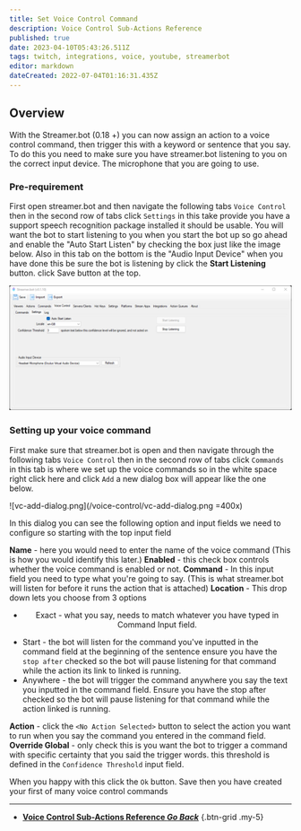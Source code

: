 ```yaml
---
title: Set Voice Control Command
description: Voice Control Sub-Actions Reference
published: true
date: 2023-04-10T05:43:26.511Z
tags: twitch, integrations, voice, youtube, streamerbot
editor: markdown
dateCreated: 2022-07-04T01:16:31.435Z
---
```


## Overview
With the Streamer.bot (0.18 +) you can now assign an action to a voice control command, then trigger this with a keyword or sentence that you say.
To do this you need to make sure you have streamer.bot listening to you on the correct input device. The microphone that you are going to use. 

### Pre-requirement 
First open streamer.bot and then navigate the following tabs `Voice Control` then in the second row of tabs click `Settings` in this take provide you have a support speech recognition package installed it should be usable.
You will want the bot to start listening to you when you start the bot up so go ahead and enable the "Auto Start Listen" by checking the box just like the image below. Also in this tab on the bottom is the "Audio Input Device"
when you have done this be sure the bot is listening by click the **Start Listening** button. click Save button at the top.

![vc-setting-tab.png](/voice-control/vc-setting-tab.png)

### Setting up your voice command 

First make sure that streamer.bot is open and then navigate through the following tabs `Voice Control` then in the second row of tabs click `Commands` in this tab is where we set up the voice commands so in the white space right click here and click `Add` a new dialog box will appear like the one below.

![vc-add-dialog.png](/voice-control/vc-add-dialog.png =400x)

In this dialog you can see the following option and input fields we need to configure so starting with the top input field 

**Name** - here you would need to enter the name of the voice command (This is how you would identify this later.)
**Enabled** - this check box controls whether the voice command is enabled or not.
**Command** - In this input field you need to type what you're going to say. (This is what streamer.bot will listen for before it runs the action that is attached)
**Location** - This drop down lets you choose from 3 options 
- <p style="text-align: center;">  Exact - what you say, needs to match whatever you have typed in Command Input field.
-  Start - the bot will listen for the command you've inputted in the command field at the beginning of the sentence ensure you have the `stop after` checked so the bot will pause listening for that command while the action its link to linked is running.
- Anywhere - the bot will trigger the command anywhere you say the text you inputted in the command field. Ensure you have the stop after checked so the bot will pause listening for that command while the action linked is running.</p>

**Action** - click the `<No Action Selected>` button to select the action you want to run when you say the command you entered in the command field.
**Override Global** -  only check this is you want the bot to trigger a command with specific certainty that you said the trigger words. this threshold is defined in the `Confidence Threshold` input field.

When you happy with this click the `Ok` button. Save then you have created your first of many voice control commands 

---

- [<i class="mdi mdi-chevron-left"></i> **Voice Control Sub-Actions Reference *Go Back***](/Sub-Actions/Voice-Control)
{.btn-grid .my-5}